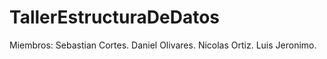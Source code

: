 # TallerEstructuraDeDatos
Miembros:
    Sebastian Cortes.
    Daniel Olivares.
    Nicolas Ortiz.
    Luis Jeronimo.